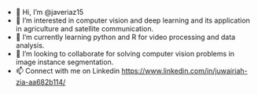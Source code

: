 - 👋 Hi, I’m @javeriaz15
- 👀 I’m interested in computer vision and deep learning and its application in agriculture and satellite communication.
- 🌱 I’m currently learning python and R for video processing and data analysis.
- 💞️ I’m looking to collaborate for solving computer vision problems in image instance segmentation.
- 📫 Connect with me on Linkedin https://www.linkedin.com/in/juwairiah-zia-aa682b114/

<!---
javeriaz15/javeriaz15 is a ✨ special ✨ repository because its `README.md` (this file) appears on your GitHub profile.
You can click the Preview link to take a look at your changes.
--->
